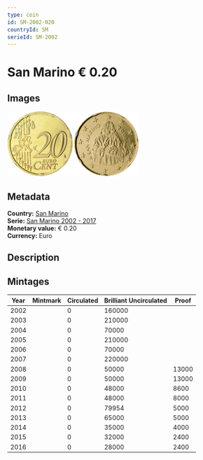 ```yaml
---
type: coin
id: SM-2002-020
countryId: SM
serieId: SM-2002
---
```


# San Marino € 0.20

## Images

<img src="../../../Images/common-2002-020.webp" height="150" alt="Front image"><img src="Images/san marino-2002-020.webp" height="150" alt="Back image">

## Metadata

**Country:** [San Marino](../index.md)\
**Serie:** [San Marino 2002 - 2017](index.md)\
**Monetary value:** € 0.20\
**Currency:** Euro

## Description

## Mintages

| Year | Mintmark | Circulated | Brilliant Uncirculated | Proof |
| ---- | -------- | ---------- | ---------------------- | ----- |
| 2002 |          | 0          | 160000                 |       |
| 2003 |          | 0          | 210000                 |       |
| 2004 |          | 0          | 70000                  |       |
| 2005 |          | 0          | 210000                 |       |
| 2006 |          | 0          | 70000                  |       |
| 2007 |          | 0          | 220000                 |       |
| 2008 |          | 0          | 50000                  | 13000 |
| 2009 |          | 0          | 50000                  | 13000 |
| 2010 |          | 0          | 48000                  | 8600  |
| 2011 |          | 0          | 48000                  | 8000  |
| 2012 |          | 0          | 79954                  | 5000  |
| 2013 |          | 0          | 65000                  | 5000  |
| 2014 |          | 0          | 35000                  | 4000  |
| 2015 |          | 0          | 32000                  | 2400  |
| 2016 |          | 0          | 28000                  | 2400  |

